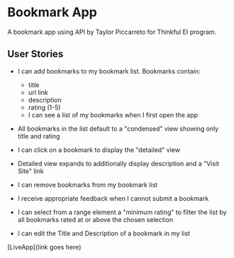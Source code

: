 # Bookmark App

A bookmark app using API by Taylor Piccarreto for Thinkful EI program.

## User Stories

* I can add bookmarks to my bookmark list. Bookmarks contain:

  * title
  * url link
  * description
  * rating (1-5)
  * I can see a list of my bookmarks when I first open the app

* All bookmarks in the list default to a "condensed" view showing only title and rating
* I can click on a bookmark to display the "detailed" view

* Detailed view expands to additionally display description and a "Visit Site" link
* I can remove bookmarks from my bookmark list

* I receive appropriate feedback when I cannot submit a bookmark

* I can select from a range element a "minimum rating" to filter the list by all bookmarks rated at or above the chosen selection
* I can edit the Title and Description of a bookmark in my list

[LiveApp](link goes here)